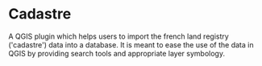 Cadastre
========

A QGIS plugin which helps users to import the french land registry ('cadastre') data into a database. It is meant to ease the use of the data in QGIS by providing search tools and appropriate layer symbology.
